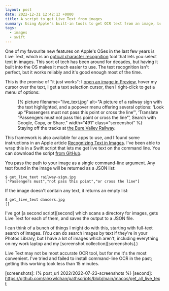 ```yaml
---
layout: post
date: 2022-12-31 12:42:13 +0000
title: A script to get Live Text from images
summary: Using Apple's built-in tools to get OCR text from an image, but without going through a GUI.
tags:
  - images
  - swift
---
```


One of my favourite new features on Apple's OSes in the last few years is Live Text, which is an [optical character recognition][ocr] tool that lets you select text in images.
This sort of tech has been around for decades, but having it built into the OS makes it much easier to use.
The text recognition isn't perfect, but it works reliably and it's good enough most of the time.

This is the promise of "it just works": I [open an image in Preview][preview], hover my cursor over the text, I get a text selection cursor, then I right-click to get a menu of options:

<figure style="width: 491px;">
  {%
    picture
    filename="live_text.jpg"
    alt="A picture of a railway sign with the text highlighted, and a popover menu offering several options: ‘Look up “Passengers must not pass this point or cross the line”’, ‘Translate “Passengers must not pass this point or cross the line”’, Search with Google, Copy, or Share."
    width="491"
    class="screenshot"
  %}
  <figcaption>
    Staying off the tracks at <a href="{% post_url 2022/2022-11-28-bure-valley %}">the Bure Valley Railway</a>.
  </figcaption>
</figure>

This framework is also available for apps to use, and I found some instructions in an Apple article [Recognizing Text in Images][docs].
I've been able to wrap this in a Swift script that lets me get live text on the command line.
You can download the script [from GitHub][script].

You pass the path to your image as a single command-line argument.
Any text found in the image will be returned as a JSON list:

```console
$ get_live_text railway-sign.jpg
["Passengers must","not pass this point","or cross the line"]
```

If the image doesn't contain any text, it returns an empty list:

```console
$ get_live_text dancers.jpg
[]
```

I've got [a second script][second] which scans a directory for images, gets Live Text for each of them, and saves the output to a JSON file.

I can think of a bunch of things I might do with this, starting with full-text search of images.
(You can do search images by text if they're in your Photos Library, but I have a lot of images which aren't, including everything on my work laptop and my [screenshot collection][screenshots].)

Live Text may not be most accurate OCR tool, but for me it's the most convenient.
I've tried and failed to install command-line OCR in the past; getting this working took less than 15 minutes.

[ocr]: https://en.wikipedia.org/wiki/Optical_character_recognition
[preview]: https://support.apple.com/en-gb/guide/preview/prvw625a5b2c/mac
[docs]: https://developer.apple.com/documentation/vision/recognizing_text_in_images#3601255
[script]: https://github.com/alexwlchan/pathscripts/blob/main/macos/get_live_text
[screenshots]: {% post_url 2022/2022-07-23-screenshots %}
[second]: https://github.com/alexwlchan/pathscripts/blob/main/macos/get_all_live_text
